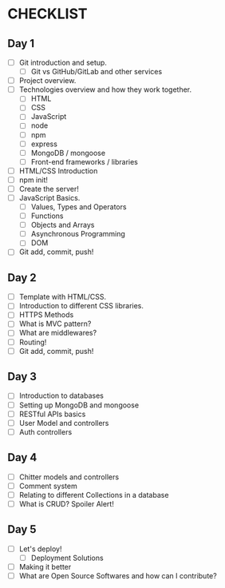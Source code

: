 # CHECKLIST

## Day 1
- [ ] Git introduction and setup.
  - [ ] Git vs GitHub/GitLab and other services
- [ ] Project overview.
- [ ] Technologies overview and how they work together.
  - [ ] HTML
  - [ ] CSS
  - [ ] JavaScript
  - [ ] node
  - [ ] npm
  - [ ] express
  - [ ] MongoDB / mongoose
  - [ ] Front-end frameworks / libraries
- [ ] HTML/CSS Introduction
- [ ] npm init!
- [ ] Create the server!
- [ ] JavaScript Basics.
  - [ ] Values, Types and Operators
  - [ ] Functions
  - [ ] Objects and Arrays
  - [ ] Asynchronous Programming
  - [ ] DOM
- [ ] Git add, commit, push!

## Day 2
- [ ] Template with HTML/CSS.
- [ ] Introduction to different CSS libraries.
- [ ] HTTPS Methods
- [ ] What is MVC pattern?
- [ ] What are middlewares?
- [ ] Routing!
- [ ] Git add, commit, push!

## Day 3
- [ ] Introduction to databases
- [ ] Setting up MongoDB and mongoose
- [ ] RESTful APIs basics
- [ ] User Model and controllers
- [ ] Auth controllers

## Day 4
- [ ] Chitter models and controllers
- [ ] Comment system
- [ ] Relating to different Collections in a database
- [ ] What is CRUD? Spoiler Alert!

## Day 5
- [ ] Let's deploy!
  - [ ] Deployment Solutions
- [ ] Making it better
- [ ] What are Open Source Softwares and how can I contribute?